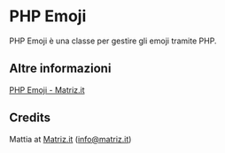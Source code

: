 # PHP Emoji

PHP Emoji è una classe per gestire gli emoji tramite PHP.

## Altre informazioni

[PHP Emoji - Matriz.it](http://www.matriz.it/projects/php-emoji/ "Matriz | Projects | PHP-Emoji")

## Credits

Mattia at [Matriz.it](http://www.matriz.it/) (info@matriz.it)
